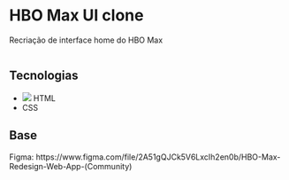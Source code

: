 <h1>HBO Max UI clone</h1>
<p>Recriação de interface home do HBO Max</p>
<img src="https://user-images.githubusercontent.com/109824495/217814985-ebaa0e9b-8d91-4e6c-ae08-7e1784055251.png" style="width" alt="">
<h2>Tecnologias</h2>
<ul>
<li><img src="https://cdn.jsdelivr.net/gh/devicons/devicon/icons/html5/html5-plain.svg" /> HTML</li>
<li>CSS</li>
</ul>
<h2>Base</h2>
<p>Figma: https://www.figma.com/file/2A51gQJCk5V6LxcIh2en0b/HBO-Max-Redesign-Web-App-(Community)</p>
